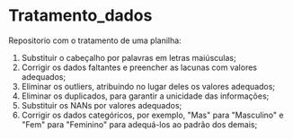 # Tratamento_dados
Repositorio com o tratamento de uma planilha:
1. Substituir o cabeçalho por palavras em letras maiúsculas; 
2. Corrigir os dados faltantes e preencher as lacunas com valores adequados;
3. Eliminar os outliers, atribuindo no lugar deles os valores adequados;
4. Eliminar os duplicados, para garantir a unicidade das informações;
5. Substituir os NANs por valores adequados;
6. Corrigir os dados categóricos, por exemplo, "Mas" para "Masculino" e "Fem" para "Feminino" para adequá-los ao padrão dos demais;

